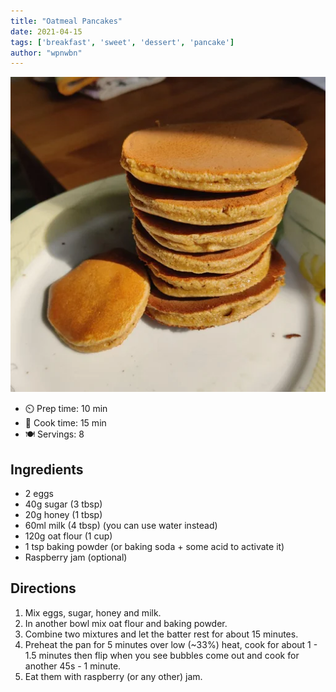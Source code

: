 ```yaml
---
title: "Oatmeal Pancakes"
date: 2021-04-15
tags: ['breakfast', 'sweet', 'dessert', 'pancake']
author: "wpnwbn"
---
```

![oatmeal-pancakes](/static/pix/oatmeal-pancakes.webp)

- ⏲️ Prep time: 10 min
- 🍳 Cook time: 15 min
- 🍽️ Servings: 8

## Ingredients

- 2 eggs
- 40g sugar (3 tbsp)
- 20g honey (1 tbsp)
- 60ml milk (4 tbsp) (you can use water instead)
- 120g oat flour (1 cup)
- 1 tsp baking powder (or baking soda + some acid to activate it)
- Raspberry jam (optional)

## Directions

1. Mix eggs, sugar, honey and milk.
2. In another bowl mix oat flour and baking powder.
3. Combine two mixtures and let the batter rest for about 15 minutes.
4. Preheat the pan for 5 minutes over low (~33%) heat, cook for about 1 - 1.5 minutes then flip when you see bubbles come out and cook for another 45s - 1 minute.
5. Eat them with raspberry (or any other) jam.
